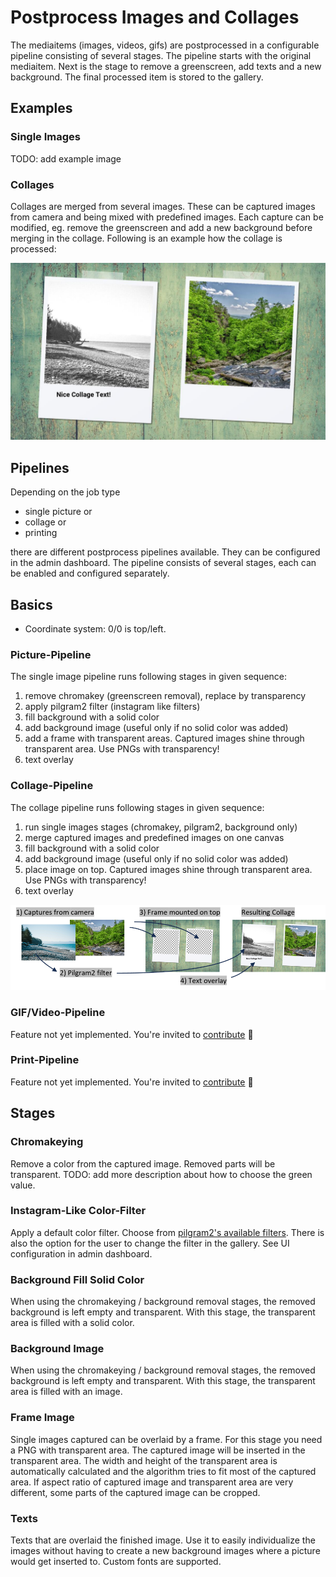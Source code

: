 # Postprocess Images and Collages

The mediaitems (images, videos, gifs) are postprocessed in a configurable pipeline consisting of several stages.
The pipeline starts with the original mediaitem. Next is the stage to remove a greenscreen, add texts and a new background. The final processed item is stored to the gallery.

## Examples

### Single Images

TODO: add example image

### Collages

Collages are merged from several images. These can be captured images from camera and being mixed with predefined images.
Each capture can be modified, eg. remove the greenscreen and add a new background before merging in the collage.
Following is an example how the collage is processed:

![collage demo](../assets/mediaprocessing/collage_demo.jpg)

## Pipelines

Depending on the job type

- single picture or
- collage or
- printing

there are different postprocess pipelines available. They can be configured in the admin dashboard.
The pipeline consists of several stages, each can be enabled and configured separately.

## Basics

- Coordinate system: 0/0 is top/left.

### Picture-Pipeline

The single image pipeline runs following stages in given sequence:

1. remove chromakey (greenscreen removal), replace by transparency
2. apply pilgram2 filter (instagram like filters)
3. fill background with a solid color
4. add background image (useful only if no solid color was added)
5. add a frame with transparent areas. Captured images shine through transparent area. Use PNGs with transparency!
6. text overlay

### Collage-Pipeline

The collage pipeline runs following stages in given sequence:

  1. run single images stages (chromakey, pilgram2, background only)
  2. merge captured images and predefined images on one canvas
  3. fill background with a solid color
  4. add background image (useful only if no solid color was added)
  5. place image on top. Captured images shine through transparent area. Use PNGs with transparency!
  6. text overlay

![collage pipeline example](../assets/mediaprocessing/collage_pipeline_example.png)

### GIF/Video-Pipeline

Feature not yet implemented. You're invited to [contribute](../contribute.md) 👋

### Print-Pipeline

Feature not yet implemented. You're invited to [contribute](../contribute.md) 👋

## Stages

### Chromakeying

Remove a color from the captured image. Removed parts will be transparent.
TODO: add more description about how to choose the green value.

### Instagram-Like Color-Filter

Apply a default color filter. Choose from [pilgram2's available filters](https://github.com/mgrl/pilgram2).
There is also the option for the user to change the filter in the gallery. See UI configuration in admin dashboard.

### Background Fill Solid Color

When using the chromakeying / background removal stages, the removed background is left empty and transparent. With this stage, the transparent area is filled with a solid color.

### Background Image

When using the chromakeying / background removal stages, the removed background is left empty and transparent. With this stage, the transparent area is filled with an image.

### Frame Image

Single images captured can be overlaid by a frame. For this stage you need a PNG with transparent area. The captured image will be inserted in the transparent area. The width and height of the transparent area is automatically calculated and the algorithm tries to fit most of the captured area. If aspect ratio of captured image and transparent area are very different, some parts of the captured image can be cropped.

### Texts

Texts that are overlaid the finished image. Use it to easily individualize the images without having to create a new background images where a picture would get inserted to. Custom fonts are supported.
